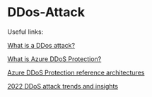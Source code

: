 # DDos-Attack


Useful links:

[What is a DDos attack?](https://www.microsoft.com/en-us/security/business/security-101/what-is-a-ddos-attack)

[What is Azure DDoS Protection?](https://learn.microsoft.com/en-us/azure/ddos-protection/ddos-protection-overview)

[Azure DDoS Protection reference architectures](https://learn.microsoft.com/en-us/azure/ddos-protection/ddos-protection-reference-architectures)

[2022 DDoS attack trends and insights](https://www.microsoft.com/en-us/security/business/security-insider/)


